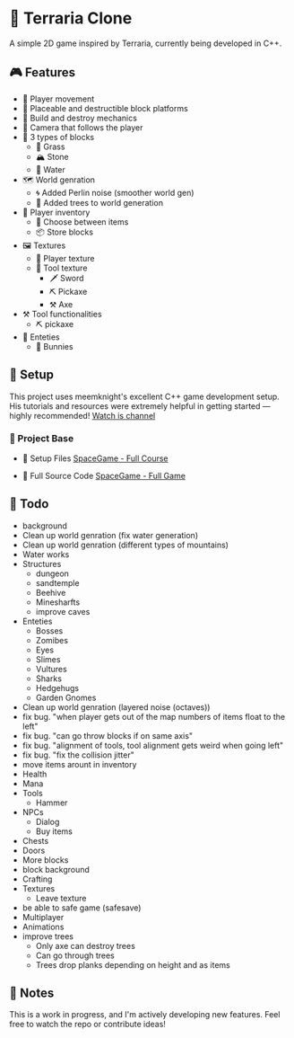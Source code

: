 # 🌲 Terraria Clone
A simple 2D game inspired by Terraria, currently being developed in C++.

## 🎮 Features
- 👤 Player movement
- 🧱 Placeable and destructible block platforms
- 🔨 Build and destroy mechanics
- 🎥 Camera that follows the player
- 🧱 3 types of blocks
	- 🌿 Grass
	- 🏔️ Stone
	- 🌊 Water
- 🗺️ World genration
	- 🌀 Added Perlin noise (smoother world gen)
	- 🌳 Added trees to world generation
- 🎒 Player inventory
	- 🔄 Choose between items
	- 📦 Store blocks 
- 🖼️ Textures
	- 👕 Player texture
	- 🧰 Tool texture
		- 🗡️ Sword
		- ⛏️ Pickaxe
		- ⚒ Axe
- ⚒️ Tool functionalities
	- ⛏️ pickaxe 
- 🐾 Enteties
	- 🐰 Bunnies


## 🚀 Setup
This project uses meemknight's excellent C++ game development setup.
His tutorials and resources were extremely helpful in getting started — highly recommended!
[Watch is channel](https://www.youtube.com/@lowlevelgamedev9330)

### 📁 Project Base
- 🔧 Setup Files [SpaceGame - Full Course](https://github.com/meemknight/game-in-cpp-full-course/tree/6f51a211a626f1af1988946a25c162a612fa1f57)

- 🧠 Full Source Code [SpaceGame - Full Game](https://github.com/meemknight/game-in-cpp-full-course)

## 📝 Todo
- background
- Clean up world genration (fix water generation)
- Clean up world genration (different types of mountains)
- Water works
- Structures
	- dungeon
	- sandtemple
	- Beehive
	- Minesharfts
	- improve caves
- Enteties
	- Bosses
	- Zomibes
	- Eyes
	- Slimes
	- Vultures
	- Sharks
	- Hedgehugs
	- Garden Gnomes
- Clean up world genration (layered noise (octaves))
- fix bug. "when player gets out of the map numbers of items float to the left"
- fix bug. "can go throw blocks if on same axis"
- fix bug. "alignment of tools, tool alignment gets weird when going left"
- fix bug. "fix the collision jitter"
- move items arount in inventory
- Health
- Mana
- Tools
	- Hammer
- NPCs
	- Dialog
	- Buy items
- Chests
- Doors
- More blocks
- block background
- Crafting
- Textures
	- Leave texture
- be able to safe game (safesave)
- Multiplayer
- Animations
- improve trees
	- Only axe can destroy trees
	- Can go through trees
	- Trees drop planks depending on height and as items


## 📌 Notes
This is a work in progress, and I'm actively developing new features.
Feel free to watch the repo or contribute ideas!
